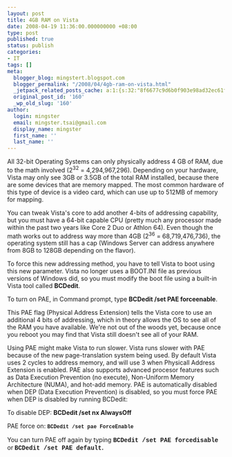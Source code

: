 ```yaml
---
layout: post
title: 4GB RAM on Vista
date: 2008-04-19 11:36:00.000000000 +08:00
type: post
published: true
status: publish
categories:
- IT
tags: []
meta:
  blogger_blog: mingstert.blogspot.com
  blogger_permalink: "/2008/04/4gb-ram-on-vista.html"
  _jetpack_related_posts_cache: a:1:{s:32:"8f6677c9d6b0f903e98ad32ec61f8deb";a:2:{s:7:"expires";i:1455486986;s:7:"payload";a:3:{i:0;a:1:{s:2:"id";i:98;}i:1;a:1:{s:2:"id";i:156;}i:2;a:1:{s:2:"id";i:198;}}}}
  original_post_id: '160'
  _wp_old_slug: '160'
author:
  login: mingster
  email: mingster.tsai@gmail.com
  display_name: mingster
  first_name: ''
  last_name: ''
---
```

<p>All 32-bit Operating Systems can only physically address 4 GB of RAM, due to the math involved (2<sup>32</sup> = 4,294,967,296).  Depending on your hardware, Vista may only see 3GB or 3.5GB of the total RAM installed, because there are some devices that are memory mapped.  The most common hardware of this type of device is a video card, which can use up to 512MB of memory for mapping.</p>
<p><strong></strong>You can tweak Vista's core to add another 4-bits of addressing capability, but you must have a 64-bit capable CPU (pretty much any processor made within the past two years like Core 2 Duo or Athlon 64).  Even though the math works out to address way more than 4GB (2<sup>36</sup> = 68,719,476,736), the operating system still has a cap (Windows Server can address anywhere from 8GB to 128GB depending on the flavor).</p>
<p>To force this new addressing method, you have to tell Vista to boot using this new parameter.  Vista no longer uses a BOOT.INI file as previous versions of Windows did, so you must modify the boot file using a built-in Vista tool called <span style="font-weight:bold;">BCDedit</span>.</p>
<p>To turn on PAE, in Command prompt, type <strong>BCDedit /set PAE forceenable</strong>.</p>
<p>This PAE flag (Physical Address Extension) tells the Vista core to use an additional 4 bits of addressing, which in theory allows the OS to see all of the RAM you have available.  We're not out of the woods yet, because once you reboot you may find that Vista still doesn't see all of your RAM.</p>
<p>Using PAE might make Vista to run slower. Vista runs slower with PAE because of the new page-translation system being used.  By default Vista uses 2 cycles to address memory, and will use 3 when Physicall Address Extension is enabled.  PAE also supports advanced procesor features such as Data Execution Prevention (no execute), Non-Uniform Memory Architecture (NUMA), and hot-add memory.  PAE is automatically disabled when DEP (Data Execution Prevention) is disabled, so you must force PAE when DEP is disabled by running BCDedit:</p>
<p>To disable DEP: <strong>BCDedit /set nx AlwaysOff</strong><span style="font-size:85%;"><br /></span></p>
<p>PAE force on: <span style="font-family:courier new;font-size:85%;"><strong>BCDedit /set pae ForceEnable</strong></span></p>
<p>You can turn PAE off again by typing <strong><span style="font-family:courier new;">BCDedit /set PAE forcedisable</span> </strong>or<strong> <span style="font-family:courier new;">BCDedit /set PAE default</span>.</strong></p>
<p><strong><br /></strong></p>
<p><strong></strong></p>

